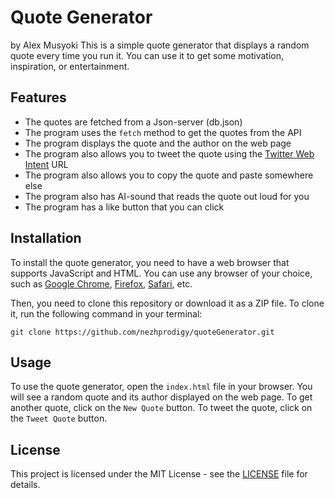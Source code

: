 # Quote Generator
by Alex Musyoki
This is a simple quote generator that displays a random quote every time you run it. You can use it to get some motivation, inspiration, or entertainment.

## Features

- The quotes are fetched from a Json-server (db.json)
- The program uses the `fetch` method to get the quotes from the API
- The program displays the quote and the author on the web page 
- The program also allows you to tweet the quote using the [Twitter Web Intent](https://www.geeksforgeeks.org/random-quote-generator-using-html-css-and-javascript/) URL
- The program also allows you to copy the quote and paste somewhere else 
- The program also has AI-sound that reads the quote out loud for you
- The program has a like button that you can click
## Installation

To install the quote generator, you need to have a web browser that supports JavaScript and HTML. You can use any browser of your choice, such as [Google Chrome](https://github.com/TheAdeel/random-quote-generator-in-javascript), [Firefox](https://dev.to/nehasoni__/random-quote-generator-using-html-css-and-javascript-3gbp), [Safari](https://github.com/sebam2k4/Random-Quote-Generator-JS), etc.

Then, you need to clone this repository or download it as a ZIP file. To clone it, run the following command in your terminal:

`git clone https://github.com/nezhprodigy/quoteGenerator.git`

## Usage

To use the quote generator, open the `index.html` file in your browser. You will see a random quote and its author displayed on the web page. To get another quote, click on the `New Quote` button. To tweet the quote, click on the `Tweet Quote` button.

## License

This project is licensed under the MIT License - see the [LICENSE](https://maxcdn.bootstrapcdn.com/bootstrap/3.3.7/css/bootstrap.min.css) file for details.
